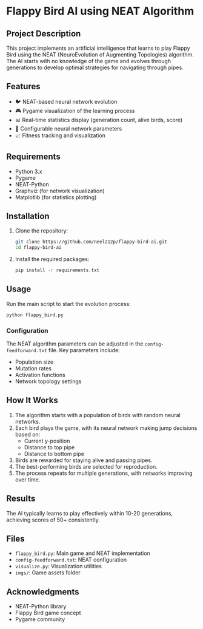 # Flappy Bird AI using NEAT Algorithm

## Project Description
This project implements an artificial intelligence that learns to play Flappy Bird using the NEAT (NeuroEvolution of Augmenting Topologies) algorithm. The AI starts with no knowledge of the game and evolves through generations to develop optimal strategies for navigating through pipes.

## Features
- 🐦 NEAT-based neural network evolution
- 🎮 Pygame visualization of the learning process
- 📊 Real-time statistics display (generation count, alive birds, score)
- 🧠 Configurable neural network parameters
- 📈 Fitness tracking and visualization

## Requirements
- Python 3.x
- Pygame
- NEAT-Python
- Graphviz (for network visualization)
- Matplotlib (for statistics plotting)

## Installation
1. Clone the repository:
   ```bash
   git clone https://github.com/neel212p/flappy-bird-ai.git
   cd flappy-bird-ai
   ```

2. Install the required packages:
   ```bash
   pip install -r requirements.txt
   ```

## Usage
Run the main script to start the evolution process:
```bash
python flappy_bird.py
```

### Configuration
The NEAT algorithm parameters can be adjusted in the `config-feedforward.txt` file. Key parameters include:
- Population size
- Mutation rates
- Activation functions
- Network topology settings

## How It Works
1. The algorithm starts with a population of birds with random neural networks.
2. Each bird plays the game, with its neural network making jump decisions based on:
   - Current y-position
   - Distance to top pipe
   - Distance to bottom pipe
3. Birds are rewarded for staying alive and passing pipes.
4. The best-performing birds are selected for reproduction.
5. The process repeats for multiple generations, with networks improving over time.

## Results
The AI typically learns to play effectively within 10-20 generations, achieving scores of 50+ consistently.

## Files
- `flappy_bird.py`: Main game and NEAT implementation
- `config-feedforward.txt`: NEAT configuration
- `visualize.py`: Visualization utilities
- `imgs/`: Game assets folder



## Acknowledgments
- NEAT-Python library
- Flappy Bird game concept
- Pygame community


